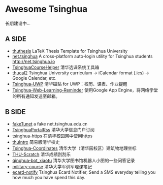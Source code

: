 # Awesome Tsinghua

长期建设中...

## A SIDE

- [thuthesis](https://github.com/xueruini/thuthesis) LaTeX Thesis Template for Tsinghua University
- [net.tsinghua](https://github.com/ThomasLee969/net.tsinghua) A cross-platform auto-login utility for Tsinghua students <http://net.tsinghua.io>
- [TsinghuaCourseHelper](https://github.com/lockehamann/TsinghuaCourseHelper) 清华选课系统工具箱
- [thucal2](https://github.com/summivox/thucal2)  Tsinghua University curriculum -> iCalendar format (.ics) -> Google Calendar, etc.
- [Tsinghua-UWP](https://github.com/lizy14/Tsinghua-UWP) 清华磁贴 for UWP：校历、课表、作业提醒
- [Tsinghua-Web-Learning-Reminder](https://github.com/heyeshuang/Tsinghua-Web-Learning-Reminder) 使用Google App Engine，将网络学堂的所有通知发送至邮箱。

## B SIDE

- [fakeTunet](https://github.com/tuna/fakeTunet) a fake net.tsinghua.edu.cn
- [TsinghuaPortalRss](https://github.com/YongkaiWu/TsinghuaPortalRss) 清华大学信息门户订阅
- [tsinghua-https](https://github.com/wangqr/tsinghua-https) 在清华校园网中使用https
- [thuIntro](https://github.com/FrankHan/thuIntro) 简易版清华校史
- [Tsinghua-Coordinates](https://github.com/lizy14/Tsinghua-Coordinates) 清华大学（清华园校区）建筑物地理坐标
- [THU-Scratch](https://github.com/summivox/thu-scratch)  清华成绩刮刮乐
- [qinghua-bot_xiaotu]( https://github.com/DrayChou/qinghua-bot_xiaotu)  清华大学图书馆机器人小图的一些问答记录
- [military-course](https://github.com/leonzhu42/military-course) 清华大学军训军理课笔记
- [ecard-notify](https://github.com/blahgeek/ecard-notify) Tsinghua Ecard Notifier, Send a SMS everyday telling you how much you have spend this day.
